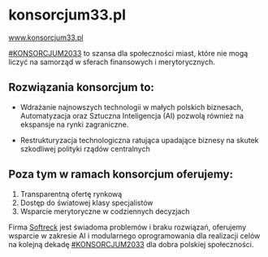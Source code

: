 # konsorcjum33.pl
www.konsorcjum33.pl


[#KONSORCJUM2033](https://www.konsorcjum33.pl) to szansa dla społeczności miast, które nie mogą liczyć na samorząd w sferach finansowych i merytorycznych.  
## Rozwiązania konsorcjum to:  
 
+ Wdrażanie najnowszych technologii w małych polskich biznesach, Automatyzacja oraz Sztuczna Inteligencja (AI) pozwolą również na ekspansje na rynki zagraniczne.  
   
+ Restrukturyzacja technologiczna ratująca upadające biznesy na skutek szkodliwej polityki rządów centralnych  
   
## Poza tym w ramach konsorcjum oferujemy:  
  
1. Transparentną ofertę rynkową  
2. Dostęp do światowej klasy specjalistów  
3. Wsparcie merytoryczne w codziennych decyzjach  
   
Firma [Softreck](https://www.linkedin.com/company/softreck/) jest świadoma problemów i braku rozwiązań, oferujemy wsparcie w zakresie AI i modularnego oprogramowania dla realizacji celów na kolejną dekadę [#KONSORCJUM2033](https://www.konsorcjum33.pl) dla dobra polskiej społeczności.
